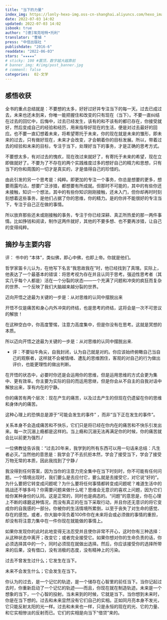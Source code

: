 ```yaml
---
title: "当下的力量"
index_img: https://lonly-hexo-img.oss-cn-shanghai.aliyuncs.com/hexo_images/_/1656828165741.png
date: 2022-07-03 14:02
updated: 2022-07-03 14:02
isbook: true
author: "[德]埃克哈特•托利"
translator: "曹植 "
press: "中信出版社 "
publishdate: "2016-6"
readdate: "2022-06-03"
stars: "★★★★★" 
# sticky: 100 #置顶，数字越大越靠前
# banner_img: #/img/post_banner.jpg
# comment: false
categories:  02-文学
---
```



## 感悟收获

全书的重点总结就是：不要想的太多，好好过好并专注当下的每一天。过去已成过去，未来也还未到来，你唯一能把握住和改变的只有现在（当下）。不要一直纠结在过去的回忆中，后悔中，过去已经发生，该有的和不该有的都已存在，你接受就好，然后变成自己的经验和经历，用来指导好现在的生活，便是对过去最好的回应。也不要一直幻想着未来，将希望寄托于未来，你的现在就是未来的雏形，即未来的过去，只有做好现在，未来才会改变，才会朝着你的目标发展。所以，带着过去的经验和未来的目标，专注于当下，处理好当下的事务，才是正确的思考方式。

不要想太多，有对过去的愧疚，现在改过来就好了，有寄托于未来的希望，现在立即做就好了。不要为了不存在的两个实践维度过多的想好自己的精力和思想，只有当下的你和周围的一切才是真实的，才是值得自己的珍惜的。

由此引发的另一个思考是：纯粹。即更加的专注一个事务，你总是想要的更多，想要雨露均沾，想要广泛涉猎，都想要有所成就。但那时不可能的，其中的有些你还未接触，知识一个想法，其中的有些你知识刚刚接触，还未入门，但你却再时时刻刻想着这些事务，是他们占据了你的思维，你的精力。是的你并不能很好的专注当下，专注于自己正在做的事情。

所以放弃那些还未或刚接触的事务，专注于你已经深耕、真正所热爱的那一两件事情。比如挣钱和阅读，制作这两件就好，其他的不要多想、也不要再涉猎，让自己的变得纯粹。

<!--more-->

## 摘抄与主要内容

评： 书中的 “本体”，类似佛，即心中佛，也即上帝。你就是他们。


哲学家笛卡儿认为，在他写下名言“我思故我在”时，他已经找到了真理。实际上，他表达了一个最基本的错误：将思考视为存在并且认同于思考。强迫性思考者（其实几乎每个人都是）活在一个分裂的状态——一个充满了问题和冲突的疯狂而复杂的世界、一个反映了我们大脑越来越分裂的世界。

迈向开悟之途最为关键的一步是：从对思维的认同中摆脱出来

开悟不仅是痛苦和身心内外冲突的终结，也是思考的终结，这将会是一次不可思议的解放！

在这种空白中，你高度警惕，注意力高度集中，但是你没有在思考。这就是冥想的本质。

所以迈向开悟之途最为关键的一步是：从对思维的认同中摆脱出来.
- 评：不要钻牛角尖，自我封闭，认为自己就是对的。你应该始终俯瞰自己当自己的观察者，这样就不会被情绪、遭乱的思维困住，客观的对自己的行为做出评价，也能更理性的做出判断。
  
在开悟的状态中，必要时你还是会运用你的思维，但是运用思维的方式会更为集中、更有效率。你主要为实际的目的而运用思继，但是你会从不自主的自我对话中解放出来，享有内在的宁静。

你的痛苦有两个层次：现在产生的痛苦，以及过去产生的但现在仍遗留在你的思维和身体内的痛苦。

这种心理上的恐惧总是源于“可能会发生的事件” ，而非“当下正在发生的事件”。

关系本身不会造成痛苦和不快乐，它们只是将已经在你内在的痛苦和不快乐引发出来。每一次沉溺上瘾都是这样的。当上瘾和沉溺无法再满足你的时候，你的痛苦就会比以前更为强烈./

一位佛教徒告诉我：“过去20年来，我学到的所有东西可以用一句话来总结：凡生者必灭。”当然他的意思是：我学会了不去抗拒本然，学会了接受当下，学会了接受万物无常的本质，因此我找到了宁静./

我没得到任何答案，因为当你的注意力完全集中在当下时刻时，你不可能有任何问题。一个情境出现时，我们要么是去应付它，要么就是去接受它，对它说“好的”。为什么要把它转变成问题呢？为什么要将任何事情都转变成问题呢？难道生活中的挑战还不够多吗？你需要问题来做什么呢？思维会无意识的喜欢上问题，因为它们给你某种身份的认同。这是正常的，同时也是病态的。“问题”的意思是，你在心理上不断的琢磨这种情况，而没有真正的在当下采取行动，并且你还无意识的将它变成你的自我感的一部分。你被你的生活情境所累倒，以至于丧失了对生命的感觉、存在的感觉。或者，你大脑中背负着100件你在未来将会或必须做的事情的重担，却没有将注意力集中在一件你现在就能做的事情上。

如果你发现你的此时此地变得无法忍受并且使你非常不开心，这时你有三种选择：从这种状态中离开；改变它；或者完全接受它。如果你想对你的生命负责的话，你必须选择其中的一个，同时必须现在就做出选择。然后，你应该接受你的选择所带来的后果，没有借口，没有消极的态度，没有精神上的污染。

过去不曾发生过什么；它发生在当下。

未来不会发生什么；它会发生在当下。

你认为的过去，是一个记忆的轨迹，是一个储存在心智里的前任当下。当你记起过去时，你重新启动了一个记忆的轨迹——而且，你现在就在制造轨迹。未来是一个想象的当下，一个心智的投射。当未来到的时候，它就是当下。当你想到未来时，你是在当下想的。过去和未来显然没有它们自己的实相。正如同月亮本身不发光，它只能反射太阳的光一样。过去和未来也一样，只是永恒的现在的光、它的力量、和它实相惨淡的反射而已。它们的实相是向当下“借贷”来的。
